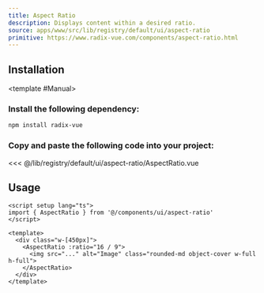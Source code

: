 ```yaml
---
title: Aspect Ratio
description: Displays content within a desired ratio.
source: apps/www/src/lib/registry/default/ui/aspect-ratio
primitive: https://www.radix-vue.com/components/aspect-ratio.html
---
```


<ComponentPreview name="AspectRatioDemo" />

## Installation

<TabPreview name="CLI">
<template #CLI>

```bash
npx shadcn-vue@latest add aspect-ratio
```
</template>

<template #Manual>

<Steps>

### Install the following dependency:

```bash
npm install radix-vue
```

### Copy and paste the following code into your project:

<<< @/lib/registry/default/ui/aspect-ratio/AspectRatio.vue

</Steps>

</template>
</TabPreview>

## Usage

```vue
<script setup lang="ts">
import { AspectRatio } from '@/components/ui/aspect-ratio'
</script>

<template>
  <div class="w-[450px]">
    <AspectRatio :ratio="16 / 9">
      <img src="..." alt="Image" class="rounded-md object-cover w-full h-full">
    </AspectRatio>
  </div>
</template>
```
